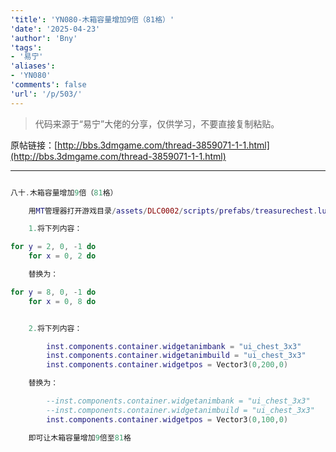 ```yaml
---
'title': 'YN080-木箱容量增加9倍（81格）'
'date': '2025-04-23'
'author': 'Bny'
'tags':
- '易宁'
'aliases':
- 'YN080'
'comments': false
'url': '/p/503/'
---
```


> 代码来源于“易宁”大佬的分享，仅供学习，不要直接复制粘贴。

原帖链接：[http://bbs.3dmgame.com/thread-3859071-1-1.html](http://bbs.3dmgame.com/thread-3859071-1-1.html)

---

```lua  

八十.木箱容量增加9倍（81格）

	用MT管理器打开游戏目录/assets/DLC0002/scripts/prefabs/treasurechest.lua文件，

	1.将下列内容：

for y = 2, 0, -1 do
	for x = 0, 2 do

	替换为：

for y = 8, 0, -1 do
	for x = 0, 8 do


	2.将下列内容：

		inst.components.container.widgetanimbank = "ui_chest_3x3"
		inst.components.container.widgetanimbuild = "ui_chest_3x3"
		inst.components.container.widgetpos = Vector3(0,200,0)

	替换为：

		--inst.components.container.widgetanimbank = "ui_chest_3x3"
		--inst.components.container.widgetanimbuild = "ui_chest_3x3"
		inst.components.container.widgetpos = Vector3(0,100,0)

	即可让木箱容量增加9倍至81格

```  

